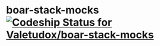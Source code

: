 # boar-stack-mocks [ ![Codeship Status for Valetudox/boar-stack-mocks](https://codeship.com/projects/18f09980-a54a-0132-931e-62f6ae253d65/status?branch=master)](https://codeship.com/projects/66645)
